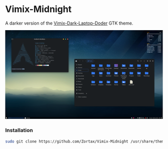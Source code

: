 # Vimix-Midnight
A darker version of the [Vimix-Dark-Laptop-Doder](https://github.com/vinceliuice/vimix-gtk-themes/) GTK theme.

![Screenshot](Screenshot.png)

### Installation
```bash
sudo git clone https://github.com/Zortax/Vimix-Midnight /usr/share/themes/Vimix-Midnight
```
